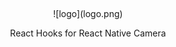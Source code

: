 <p>&nbsp;</p>
<p align='center'>
  ![logo](logo.png)
</p><p align='center'>React Hooks for React Native Camera</p>
<p>&nbsp;</p>
